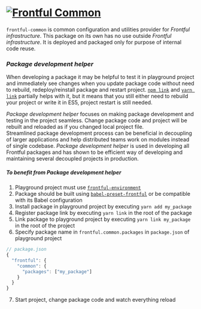 # <a href="https://github.com/frontful/frontful-common"><img heigth="75" src="http://www.frontful.com/assets/packages/common.png" alt="Frontful Common" /></a>

`frontful-common` is common configuration and utilities provider for _Frontful infrastructure_. This package on its own has no use outside _Frontful infrastructure_. It is deployed and packaged only for purpose of internal code reuse.

### _Package development helper_

When developing a package it may be helpful to test it in playground project and immediately see changes when you update package code without need to rebuild, redeploy/reinstall package and restart project. [`npm link`](https://docs.npmjs.com/cli/link) and [`yarn link`](https://yarnpkg.com/lang/en/docs/cli/link/) partially helps with it, but it means that you still either need to rebuild your project or write it in ES5, project restart is still needed.

_Package development helper_ focuses on making package development and testing in the project seamless. Change package code and project will be rebuilt and reloaded as if you changed local project file.  
Streamlined package development process can be beneficial in decoupling of larger applications and help distributed teams work on modules instead of single codebase. _Package development helper_ is used in developing all Frontful packages and has shown to be efficient way of developing and maintaining several decoupled projects in production.

##### To benefit from _Package development helper_
1. Playground project must use [`frontful-environment`](https://github.com/frontful/frontful-environment)
2. Package should be built using [`babel-preset-frontful`](https://github.com/frontful/babel-preset-frontful) or be compatible with its Babel configuration
3. Install package in playground project by executing `yarn add my_package`
4. Register package link by executing `yarn link` in the root of the package
5. Link package to playground project by executing `yarn link my_package` in the root of the project
6. Specify package name in `frontful.common.packages` in  `package.json` of playground project
```javascript
// package.json
{
  "frontful": {
    "common": {
      "packages": ["my_package"]
    }
  }
}
```
7. Start project, change package code and watch everything reload

